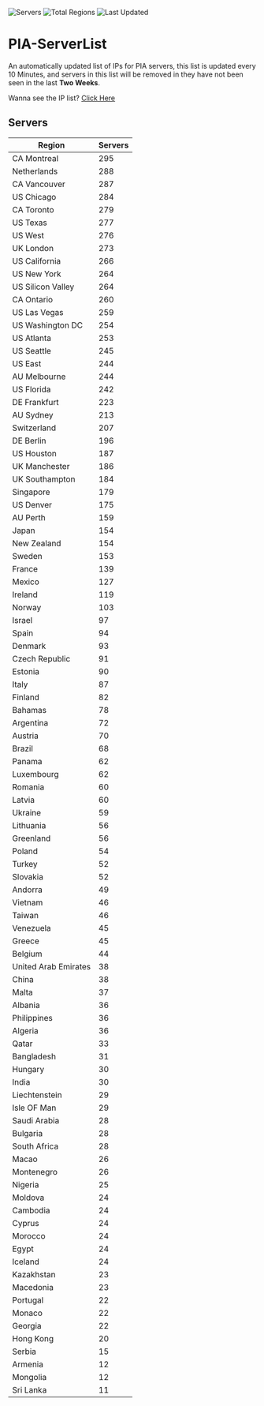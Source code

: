 ![Servers](https://img.shields.io/badge/Servers-10,572-darkgreen)
![Total Regions](https://img.shields.io/badge/Total_Regions-97-darkgreen)
![Last Updated](https://img.shields.io/badge/Last_Updated-April_29_2024_05:30_EDT-darkgreen)

# PIA-ServerList
An automatically updated list of IPs for PIA servers, this list is updated every 10 Minutes, and servers in this list will be removed in they have not been seen in the last **Two Weeks**.

Wanna see the IP list? [Click Here](./servers.json)

## Servers
| Region               | Servers |
|----------------------|---------|
| CA Montreal | 295 |
| Netherlands | 288 |
| CA Vancouver | 287 |
| US Chicago | 284 |
| CA Toronto | 279 |
| US Texas | 277 |
| US West | 276 |
| UK London | 273 |
| US California | 266 |
| US New York | 264 |
| US Silicon Valley | 264 |
| CA Ontario | 260 |
| US Las Vegas | 259 |
| US Washington DC | 254 |
| US Atlanta | 253 |
| US Seattle | 245 |
| US East | 244 |
| AU Melbourne | 244 |
| US Florida | 242 |
| DE Frankfurt | 223 |
| AU Sydney | 213 |
| Switzerland | 207 |
| DE Berlin | 196 |
| US Houston | 187 |
| UK Manchester | 186 |
| UK Southampton | 184 |
| Singapore | 179 |
| US Denver | 175 |
| AU Perth | 159 |
| Japan | 154 |
| New Zealand | 154 |
| Sweden | 153 |
| France | 139 |
| Mexico | 127 |
| Ireland | 119 |
| Norway | 103 |
| Israel | 97 |
| Spain | 94 |
| Denmark | 93 |
| Czech Republic | 91 |
| Estonia | 90 |
| Italy | 87 |
| Finland | 82 |
| Bahamas | 78 |
| Argentina | 72 |
| Austria | 70 |
| Brazil | 68 |
| Panama | 62 |
| Luxembourg | 62 |
| Romania | 60 |
| Latvia | 60 |
| Ukraine | 59 |
| Lithuania | 56 |
| Greenland | 56 |
| Poland | 54 |
| Turkey | 52 |
| Slovakia | 52 |
| Andorra | 49 |
| Vietnam | 46 |
| Taiwan | 46 |
| Venezuela | 45 |
| Greece | 45 |
| Belgium | 44 |
| United Arab Emirates | 38 |
| China | 38 |
| Malta | 37 |
| Albania | 36 |
| Philippines | 36 |
| Algeria | 36 |
| Qatar | 33 |
| Bangladesh | 31 |
| Hungary | 30 |
| India | 30 |
| Liechtenstein | 29 |
| Isle OF Man | 29 |
| Saudi Arabia | 28 |
| Bulgaria | 28 |
| South Africa | 28 |
| Macao | 26 |
| Montenegro | 26 |
| Nigeria | 25 |
| Moldova | 24 |
| Cambodia | 24 |
| Cyprus | 24 |
| Morocco | 24 |
| Egypt | 24 |
| Iceland | 24 |
| Kazakhstan | 23 |
| Macedonia | 23 |
| Portugal | 22 |
| Monaco | 22 |
| Georgia | 22 |
| Hong Kong | 20 |
| Serbia | 15 |
| Armenia | 12 |
| Mongolia | 12 |
| Sri Lanka | 11 |